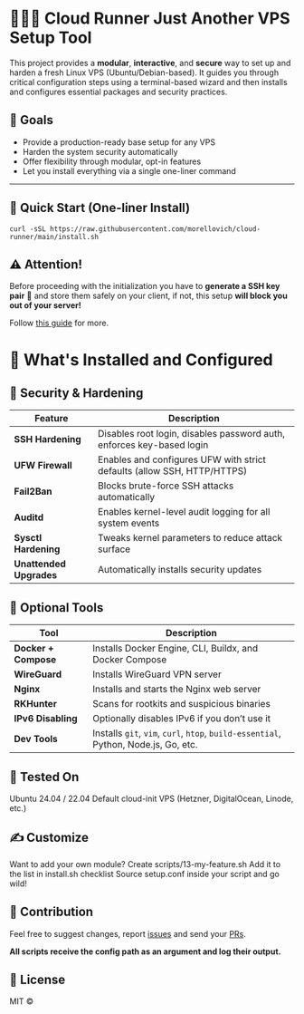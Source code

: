 # 🏃‍♂️‍➡️ Cloud Runner Just Another VPS Setup Tool

This project provides a **modular**, **interactive**, and **secure** way to set up and harden a fresh Linux VPS (Ubuntu/Debian-based). It guides you through critical configuration steps using a terminal-based wizard and then installs and configures essential packages and security practices.

## 🎯 Goals

- Provide a production-ready base setup for any VPS
- Harden the system security automatically
- Offer flexibility through modular, opt-in features
- Let you install everything via a single one-liner command

---

## 🚀 Quick Start (One-liner Install)

```shell
curl -sSL https://raw.githubusercontent.com/morellovich/cloud-runner/main/install.sh
```

## ⚠️ **Attention!**

Before proceeding with the initialization you have to **generate a SSH key pair** 🔐 and store them safely on your client, if not, this setup **will block you out of your server!**

Follow [this guide](https://www.bluehost.com/help/article/generate-ssh-keys) for more.


# 🧩 What's Installed and Configured

## 🔐 Security & Hardening ## 


| Feature                 | Description                                                             |
| ----------------------- | ----------------------------------------------------------------------- |
| **SSH Hardening**       | Disables root login, disables password auth, enforces key-based login   |
| **UFW Firewall**        | Enables and configures UFW with strict defaults (allow SSH, HTTP/HTTPS) |
| **Fail2Ban**            | Blocks brute-force SSH attacks automatically                            |
| **Auditd**              | Enables kernel-level audit logging for all system events                |
| **Sysctl Hardening**    | Tweaks kernel parameters to reduce attack surface                       |
| **Unattended Upgrades** | Automatically installs security updates                                 |


## 🧰 Optional Tools ##


| Tool                 | Description                                                                         |
| -------------------- | ----------------------------------------------------------------------------------- |
| **Docker + Compose** | Installs Docker Engine, CLI, Buildx, and Docker Compose                             |
| **WireGuard**        | Installs WireGuard VPN server                                                       |
| **Nginx**            | Installs and starts the Nginx web server                                            |
| **RKHunter**         | Scans for rootkits and suspicious binaries                                          |
| **IPv6 Disabling**   | Optionally disables IPv6 if you don’t use it                                        |
| **Dev Tools**        | Installs `git`, `vim`, `curl`, `htop`, `build-essential`, Python, Node.js, Go, etc. |

## 🧪 Tested On ##
Ubuntu 24.04 / 22.04
Default cloud-init VPS (Hetzner, DigitalOcean, Linode, etc.)

## ✍️ Customize ##
Want to add your own module?
Create scripts/13-my-feature.sh
Add it to the list in install.sh checklist
Source setup.conf inside your script and go wild!

## 🤝 Contribution ##
Feel free to suggest changes, report [issues](https://github.com/morellovich/cloud-runner/issues) and send your [PRs](https://github.com/morellovich/cloud-runner/pulls).

**All scripts receive the config path as an argument and log their output.**

## 📝 License ## 
MIT ©
